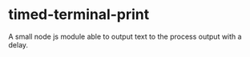 # timed-terminal-print
A small node js module able to output text to the process output with a delay.
